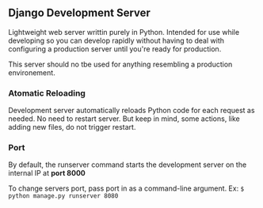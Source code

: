 ## Django Development Server 
Lightweight web server writtin purely in Python. Intended for use while developing so you can develop rapidly without having to deal with configuring a production server until you're ready for production. 

This server should no tbe used for anything resembling a production environement. 

### Atomatic Reloading 
Development server automatically reloads Python code for each request as needed. No need to restart server. But keep in mind, some actions, like adding new files, do not trigger restart. 

### Port 
By default, the runserver command starts the development server on the internal IP at **port 8000**<br/>

To change servers port, pass port in as a command-line argument. Ex:
``` $ python manage.py runserver 8080 ```